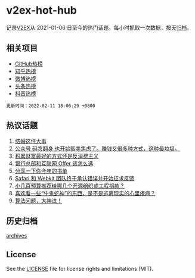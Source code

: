# v2ex-hot-hub

 记录[V2EX](https://www.v2ex.com/)从 2021-01-06 日至今的热门话题。每小时抓取一次数据，按天[归档](archives)。
 
 ## 相关项目

- [GitHub热榜](https://github.com/lonnyzhang423/github-hot-hub)
- [知乎热榜](https://github.com/lonnyzhang423/zhihu-hot-hub)
- [微博热榜](https://github.com/lonnyzhang423/weibo-hot-hub)
- [头条热榜](https://github.com/lonnyzhang423/toutiao-hot-hub)
- [抖音热榜](https://github.com/lonnyzhang423/douyin-hot-hub)


 `更新时间：2022-02-11 18:06:29 +0800`

## 热议话题

1. [结婚这件大事](https://www.v2ex.com/t/833069)
1. [公众号 码农翻身 也开始贩卖焦虑了。赚钱又很多种方式，这种最垃圾。](https://www.v2ex.com/t/833115)
1. [积累财富最好的方式还是反消费主义](https://www.v2ex.com/t/833100)
1. [银行总部和互联网 Offer 该怎么选](https://www.v2ex.com/t/833168)
1. [分享一下你今年的书单](https://www.v2ex.com/t/833095)
1. [Safari 和 Webkit 团队终于承认错误并开始征求反馈](https://www.v2ex.com/t/833117)
1. [小几百预算推荐给哪几个开源组织或工程捐款？](https://www.v2ex.com/t/833079)
1. [喜欢看一些“牛鬼蛇神”的东西，是不是逃离现实的心里疾病？](https://www.v2ex.com/t/833092)
1. [算法问题，大神进！](https://www.v2ex.com/t/833123)

## 历史归档

[archives](archives)

## License

See the [LICENSE](LICENSE) file for license rights and limitations (MIT).
